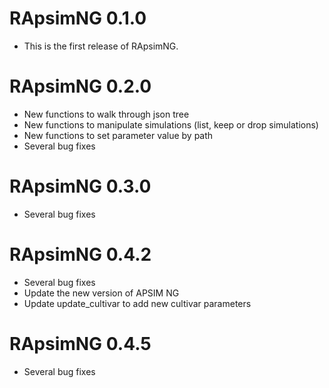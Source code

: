 # RApsimNG 0.1.0

* This is the first release of RApsimNG.

# RApsimNG 0.2.0

* New functions to walk through json tree
* New functions to manipulate simulations (list, keep or drop simulations)
* New functions to set parameter value by path
* Several bug fixes

# RApsimNG 0.3.0

* Several bug fixes

# RApsimNG 0.4.2

* Several bug fixes
* Update the new version of APSIM NG
* Update update_cultivar to add new cultivar parameters

# RApsimNG 0.4.5

* Several bug fixes
